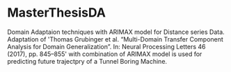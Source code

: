 # MasterThesisDA
Domain Adaptaion techniques with ARIMAX model for Distance series Data. Adaptation of 'Thomas Grubinger et al. “Multi-Domain Transfer Component Analysis for
Domain Generalization”. In: Neural Processing Letters 46 (2017), pp. 845–855' with combination of ARIMAX model is used for predicting future trajectpry of a Tunnel Boring Machine.
